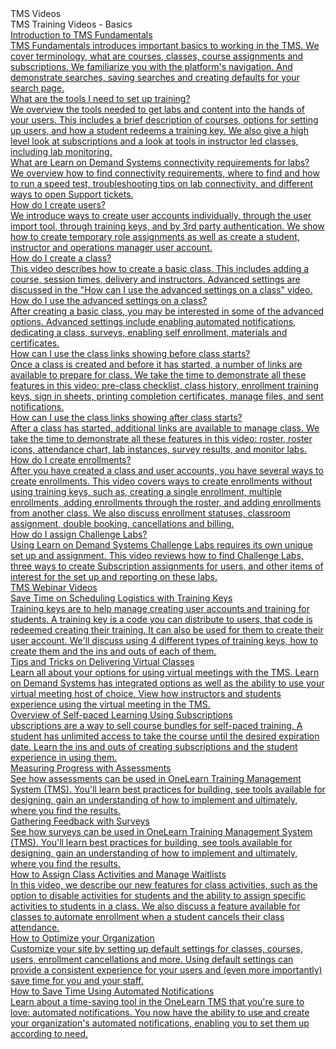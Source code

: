<!-- 
    Adding new documents!
    1. Duplicate the following:
        <a class="subtopic_link" href="insert_document_link_here*">
            <div class="subtopic_title">insert_document_title here</div>
            <div class="subtopic_description">insert_document_description_here</div>
        </a>
    2. Replace:
        href link with your document's link
        subtopic_title text with your document's title
        subtopic_description text with your document's description
    3. Place in respective subtopic group
    4. Ensure to add the new document in TMS Videos index
-->

<div class="categoriesHeader" tabindex="0" title="Administrator TMS Videos">TMS Videos</div>
<div class="accordionModule">
  <div class="subtopic selected">
    <div class="subtopic_header" tabindex="0" title="Administrator TMS Videos" role="button" aria-selected="true" selected>TMS Training Videos - Basics</div>
     <div class="subtopic_links">
        <a class="subtopic_link" href="https://youtu.be/J6q49kpcrP0" target="_blank">
        <div class="subtopic_title">Introduction to TMS Fundamentals</div>
          <div class="subtopic_description">TMS Fundamentals introduces important basics to working in the TMS. We cover terminology, what are courses, classes, course assignments and subscriptions. We familiarize you with the platform's navigation. And demonstrate searches, saving searches and creating defaults for your search page.</div>
      </a>
      <a class="subtopic_link" href="https://youtu.be/ZKaDXJbTG7c" target="_blank">
        <div class="subtopic_title">What are the tools I need to set up training?</div>
          <div class="subtopic_description">We overview the tools needed to get labs and content into the hands of your users. This includes a brief description of courses, options for setting up users, and how a student redeems a training key. We also give a high level look at subscriptions and a look at tools in instructor led classes, including lab monitoring.</div>
      </a>
          <a class="subtopic_link" href="https://youtu.be/XRk4TkXjnY0" target="_blank">
        <div class="subtopic_title">What are Learn on Demand Systems connectivity requirements for labs?</div>
          <div class="subtopic_description">We overview how to find connectivity requirements, where to find and how to run a speed test, troubleshooting tips on lab connectivity, and different ways to open Support tickets.</div>
      </a>
         <a class="subtopic_link" href="https://youtu.be/VcWiTOW-Iq0" target="_blank">
        <div class="subtopic_title">How do I create users?</div>
          <div class="subtopic_description">We introduce ways to create user accounts individually, through the user import tool, through training keys, and by 3rd party authentication. We show how to create temporary role assignments as well as create a student, instructor and operations manager user account.</div>
      </a>
         <a class="subtopic_link" href="https://youtu.be/IqGdtbEZZNI" target="_blank">
        <div class="subtopic_title">How do I create a class?</div>
          <div class="subtopic_description">This video describes how to create a basic class. This includes adding a course, session times, delivery and instructors. Advanced settings are discussed in the "How can I use the advanced settings on a class" video.</div>
      </a>
      <a class="subtopic_link" href="https://youtu.be/5QWM385xCJI" target="_blank">
        <div class="subtopic_title">How do I use the advanced settings on a class?</div>
          <div class="subtopic_description">After creating a basic class, you may be interested in some of the advanced options. Advanced settings include enabling automated notifications, dedicating a class, surveys, enabling self enrollment, materials and certificates.</div>
      </a>
      <a class="subtopic_link" href="https://youtu.be/pU3HAt5jm8o" target="_blank">
        <div class="subtopic_title">How can I use the class links showing before class starts?</div>
          <div class="subtopic_description">Once a class is created and before it has started, a number of links are available to prepare for class. We take the time to demonstrate all these features in this video: pre-class checklist, class history, enrollment training keys, sign in sheets, printing completion certificates, manage files, and sent notifications. </div>
      </a>
      <a class="subtopic_link" href="https://youtu.be/Ug4AYUyHKhw" target="_blank">
        <div class="subtopic_title">How can I use the class links showing after class starts?</div>
          <div class="subtopic_description">After a class has started, additional links are available to manage class. We take the time to demonstrate all these features in this video: roster, roster icons, attendance chart, lab instances, survey results, and monitor labs.</div>
      </a>
      <a class="subtopic_link" href="https://youtu.be/3O3b8xAv9II" target="_blank">
        <div class="subtopic_title">How do I create enrollments?</div>
          <div class="subtopic_description">After you have created a class and user accounts, you have several ways to create enrollments. This video covers ways to create enrollments without using training keys, such as, creating a single enrollment, multiple enrollments, adding enrollments through the roster, and adding enrollments from another class. We also discuss enrollment statuses, classroom assignment, double booking, cancellations and billing.</div>
      </a>
      <a class="subtopic_link" href="https://youtu.be/tw0M4c7BchM" target="_blank">
        <div class="subtopic_title">How do I assign Challenge Labs?</div>
          <div class="subtopic_description">Using Learn on Demand Systems Challenge Labs requires its own unique set up and assignment. This video reviews how to find Challenge Labs, three ways to create Subscription assignments for users, and other items of interest for the set up and reporting on these labs.</div>
          </div>
    </div>
    <div class="subtopic_header" tabindex="0" title="TMS Webinar Videos" role="button" aria-selected="false">TMS Webinar Videos</div>
    <div class="subtopic_links">
         <a class="subtopic_link" href="https://youtu.be/gxxrrFUpdXY" target="_blank">
            <div class="subtopic_title">Save Time on Scheduling Logistics with Training Keys</div>
            <div class="subtopic_description">Training keys are to help manage creating user accounts and training for students. A training key is a code you can distribute to 
                users, that code is redeemed creating their training. It can also be used for them to create their user account. We'll discuss using 4 different types of training keys, how to create them and the ins and outs of each of them.</div>
        </a>  
       <a class="subtopic_link" href="https://youtu.be/faZC2WEz47Q" target="_blank">
            <div class="subtopic_title">Tips and Tricks on Delivering Virtual Classes</div>
            <div class="subtopic_description">Learn all about your options for using virtual meetings with the TMS. Learn on Demand Systems has integrated options as well as the ability to use your virtual meeting host of choice. View how instructors and students experience using the virtual meeting in the TMS.</div>
        </a>
       <a class="subtopic_link" href="https://youtu.be/o7qKPFzkdhE" target="_blank">
            <div class="subtopic_title">Overview of Self-paced Learning Using Subscriptions</div>
            <div class="subtopic_description">ubscriptions are a way to sell course bundles for self-paced training. A student has unlimited access to take the course until the desired expiration date. Learn the ins and outs of creating subscriptions and the student experience in using them.</div>
        </a>
       <a class="subtopic_link" href="https://youtu.be/aBfMbWChn0s" target="_blank">
            <div class="subtopic_title">Measuring Progress with Assessments</div>
            <div class="subtopic_description">See how assessments can be used in OneLearn Training  Management System (TMS). You'll learn best practices for building, see tools available for designing, gain an understanding of how to implement and ultimately, where you find the results.</div>
        </a>
       <a class="subtopic_link" href="https://youtu.be/JIauDXYAgfc" target="_blank">
            <div class="subtopic_title">Gathering Feedback with Surveys</div>
            <div class="subtopic_description">See how surveys can be used in OneLearn Training Management System (TMS). You'll learn best practices for building, see tools available for designing, gain an understanding of how to implement and ultimately, where you find the results.</div>
        </a>
        <a class="subtopic_link" href="https://youtu.be/q9NrsL3f-Z8" target="_blank">
            <div class="subtopic_title">How to Assign Class Activities and Manage Waitlists</div>
            <div class="subtopic_description">In this video, we describe our new features for class activities, such as the option to disable activities for students and the ability to assign specific activities to students in a class. We also discuss a feature available for classes to automate enrollment when a student cancels their class attendance.</div>
        </a>
        <a class="subtopic_link" href="https://youtu.be/OCqQFxNy5qo" target="_blank">
            <div class="subtopic_title">How to Optimize your Organization</div>
            <div class="subtopic_description">Customize your site by setting up default settings for classes, courses, users,  enrollment cancellations and more. Using default settings can provide a consistent experience for your users and (even more importantly) save time for you and your staff.</div>
        </a>
        <a class="subtopic_link" href="https://youtu.be/Aa3cS-z80aY" target="_blank">
            <div class="subtopic_title">How to Save Time Using Automated Notifications</div>
            <div class="subtopic_description">Learn about a time-saving tool in the OneLearn TMS that you're sure to love: automated  notifications. You now have the ability to use and create your organization's automated notifications, enabling you to set them up according to need. </div>
        </a>
</div>
      </a>
     </a>
    </div>
  </div>
</div>
